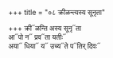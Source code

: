 +++
title = "०८ क्रीळन्त्यस्य सूनृता"

+++
क्री᳓ळन्ति अस्य सूनृ᳓ता  
आ᳓पो न᳓ प्रव᳓ता यतीः᳓  
अया᳓ धिया᳓ य᳓ उच्य᳓ते प᳓तिर् दिवः᳓